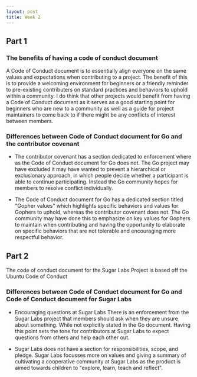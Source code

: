 ```yaml
---
layout: post
title: Week 2
---
```


## Part 1 

### The benefits of having a code of conduct document 
A Code of Conduct document is to essentially align everyone on the same values and expectations when contributing to a project. The benefit of this is to provide a welcoming environment for beginners or a friendly reminder to pre-existing contributers on standard practices and behaviors to uphold within a community. I do think that other projects would benefit from having a Code of Conduct document as it serves as a good starting point for beginners who are new to a community as well as a guide for project maintainers to come back to if there might be any conflicts of interest between members. 

### Differences between Code of Conduct document for Go and the contributor covenant 
* The contributor covenant has a section dedicated to enforcement where as the Code of Conduct document for Go does not. The Go project may have excluded it may have wanted to prevent a hierarchical or exclusionary approach, in which people decide whether a participant is able to continue participating. Instead the Go community hopes for members to resolve conflict individually. 

* The Code of Conduct document for Go has a dedicated section titled "Gopher values" which highlights specific behaviors and values for Gophers to uphold, whereas the contributor covenant does not. The Go community may have done this to emphasize on key values for Gophers to maintain when contributing and having the opportunity to elaborate on specific behaviors that are not tolerable and encouraging more respectful behavior. 

## Part 2
The code of conduct document for the Sugar Labs Project is based off the Ubuntu Code of Conduct 

### Differences between Code of Conduct document for Go and Code of Conduct document for Sugar Labs 
* Encouraging questions at Sugar Labs 
There is an enforcement from the Sugar Labs project that members should ask when they are unsure about something. While not explicitly stated in the Go document. Having this point sets the tone for contributors at Sugar Labs to expect questions from others and help each other out. 

* Sugar Labs does not have a section for responsibilities, scope, and pledge. 
Sugar Labs focusses more on values and giving a summary of cultivating a cooperative community at Sugar Labs as the product is aimed towards children to "explore, learn, teach and reflect". 